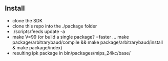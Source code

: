 ## Install
* clone the SDK
* clone this repo into the ./package folder
* ./scripts/feeds update -a
* make V=99 (or build a single package? =faster ... make package/arbitrarybaud/compile && make package/arbitrarybaud/install & make package/index)
* resulting ipk package in bin/packages/mips_24kc/base/
